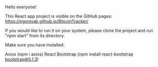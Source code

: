 Hello everyone!

This React app project is visible on the GitHub pages: https://egorovak.github.io/BitcoinTracker/

If you would like to run it on your system, please clone the project and run "npm start" from its directory.

Make sure you have installed:

Axios (npm i axios)
React Bootstrap (npm install react-bootstrap bootstrap@5.1.3)
